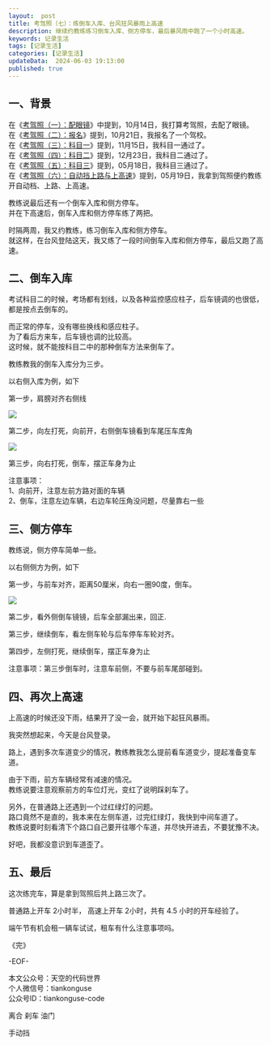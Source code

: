```yaml
---
layout:  post  
title: 考驾照（七）：练倒车入库、台风狂风暴雨上高速
description: 继续约教练练习倒车入库、侧方停车，最后暴风雨中跑了一个小时高速。
keywords: 记录生活  
tags: [记录生活]
categories: [记录生活]  
updateData:  2024-06-03 19:13:00  
published: true  
---  
```



## 一、背景  


在《[考驾照（一）：配眼镜](https://mp.weixin.qq.com/s/S4k69Jpv5zwjOh5TZ6Y59Q)》中提到，10月14日，我打算考驾照，去配了眼镜。  
在《[考驾照（二）：报名](https://mp.weixin.qq.com/s/gKfmciAGBRh2sn6RkQzexw)》提到，10月21日，我报名了一个驾校。  
在《[考驾照（三）：科目一](https://mp.weixin.qq.com/s/KwamgBXXRpayicYh8hmk7g)》提到，11月15日，我科目一通过了。  
在《[考驾照（四）：科目二](https://mp.weixin.qq.com/s/AfcxCtq-aZdujoBA5_Lbrg)》提到，12月23日，我科目二通过了。  
在《[考驾照（五）：科目三](https://mp.weixin.qq.com/s/_jEpDWjFLA5XVns6pHrszQ)》提到，05月18日，我科目三通过了。  
在《[考驾照（六）：自动挡上路与上高速](https://mp.weixin.qq.com/s/Cjf3LMZrMjxYtx8qVufq9w)》提到，05月19日，我拿到驾照便约教练开自动档、上路、上高速。  


教练说最后还有一个倒车入库和侧方停车。  
并在下高速后，倒车入库和侧方停车练了两把。  


时隔两周，我又约教练，练习倒车入库和侧方停车。  
就这样，在台风登陆这天，我又练了一段时间倒车入库和侧方停车，最后又跑了高速。  


## 二、倒车入库  


考试科目二的时候，考场都有划线，以及各种监控感应柱子，后车镜调的也很低，都是按点去倒车的。  


而正常的停车，没有哪些换线和感应柱子。  
为了看后方来车，后车镜也调的比较高。  
这时候，就不能按科目二中的那种倒车方法来倒车了。  


教练教我的倒车入库分为三步。  


以右侧入库为例，如下  


第一步，肩膀对齐右侧线  


![](https://res2024.tiankonguse.com/images/2024/06/03/001.png)


第二步，向左打死，向前开，右侧倒车镜看到车尾压车库角  


![](https://res2024.tiankonguse.com/images/2024/06/03/002.png)


第三步，向右打死，倒车，摆正车身为止  


注意事项：  
1、向前开，注意左前方路对面的车辆  
2、倒车，注意左边车辆，右边车轮压角没问题，尽量靠右一些  




## 三、侧方停车  


教练说，侧方停车简单一些。  


以右侧侧方为例，如下  




第一步，与前车对齐，距离50厘米，向右一圈90度，倒车。  


![](https://res2024.tiankonguse.com/images/2024/06/03/003.png)


第二步，看外侧倒车镜镜，后车全部漏出来，回正.  


第三步，继续倒车，看左侧车轮与后车停车车轮对齐。  

 
第四步，左侧打死，继续倒车，摆正车身为止  



注意事项：第三步倒车时，注意车前侧，不要与前车尾部碰到。  




## 四、再次上高速  



上高速的时候还没下雨，结果开了没一会，就开始下起狂风暴雨。  


我突然想起来，今天是台风登录。  


路上，遇到多次车道变少的情况，教练教我怎么提前看车道变少，提起准备变车道。  



由于下雨，前方车辆经常有减速的情况。  
教练说要注意观察前方的车位灯光，变红了说明踩刹车了。  



另外，在普通路上还遇到一个过红绿灯的问题。  
路口竟然不是直的，我本来在左侧车道，过完红绿灯，我快到中间车道了。  
教练说要时刻看清下个路口自己要开往哪个车道，并尽快开进去，不要犹豫不决。  


好吧，我都没意识到车道歪了。  



## 五、最后  


这次练完车，算是拿到驾照后共上路三次了。  


普通路上开车 2小时半， 高速上开车 2小时，共有 4.5 小时的开车经验了。   


端午节有机会租一辆车试试，租车有什么注意事项吗。  




《完》  


-EOF-  



本文公众号：天空的代码世界  
个人微信号：tiankonguse  
公众号ID：tiankonguse-code  
  

离合 刹车 油门

手动挡
